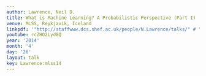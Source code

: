 ```yaml
---
author: Lawrence, Neil D.
title: What is Machine Learning? A Probabilistic Perspective (Part I)
venue: MLSS, Reykjavik, Iceland
linkpdf: '"http://staffwww.dcs.shef.ac.uk/people/N.Lawrence/talks/" # "what_mlss14.pdf"'
youtube: rcZHO2Lyd8Q
year: '2014'
month: '4'
day: '26'
layout: talk
key: Lawrence:mlss14
---
```

